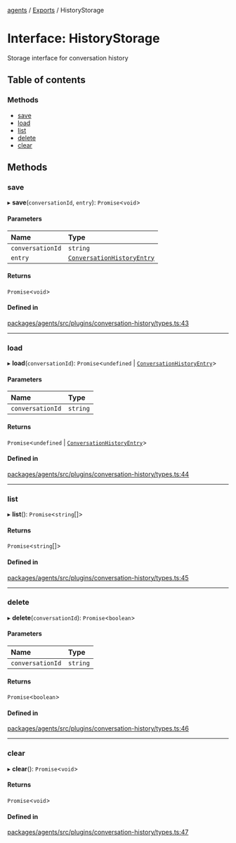 <!-- 
 ⚠️  AUTO-GENERATED FILE - DO NOT EDIT MANUALLY
 This file is automatically generated by scripts/docs-generator.js
 To make changes, edit the source TypeScript files or update the generator script
-->

[agents](../../) / [Exports](../modules) / HistoryStorage

# Interface: HistoryStorage

Storage interface for conversation history

## Table of contents

### Methods

- [save](HistoryStorage#save)
- [load](HistoryStorage#load)
- [list](HistoryStorage#list)
- [delete](HistoryStorage#delete)
- [clear](HistoryStorage#clear)

## Methods

### save

▸ **save**(`conversationId`, `entry`): `Promise`\<`void`\>

#### Parameters

| Name | Type |
| :------ | :------ |
| `conversationId` | `string` |
| `entry` | [`ConversationHistoryEntry`](ConversationHistoryEntry) |

#### Returns

`Promise`\<`void`\>

#### Defined in

[packages/agents/src/plugins/conversation-history/types.ts:43](https://github.com/woojubb/robota/blob/e1b7b651a85a9b93f075b6523ec8de869e77f12c/packages/agents/src/plugins/conversation-history/types.ts#L43)

___

### load

▸ **load**(`conversationId`): `Promise`\<`undefined` \| [`ConversationHistoryEntry`](ConversationHistoryEntry)\>

#### Parameters

| Name | Type |
| :------ | :------ |
| `conversationId` | `string` |

#### Returns

`Promise`\<`undefined` \| [`ConversationHistoryEntry`](ConversationHistoryEntry)\>

#### Defined in

[packages/agents/src/plugins/conversation-history/types.ts:44](https://github.com/woojubb/robota/blob/e1b7b651a85a9b93f075b6523ec8de869e77f12c/packages/agents/src/plugins/conversation-history/types.ts#L44)

___

### list

▸ **list**(): `Promise`\<`string`[]\>

#### Returns

`Promise`\<`string`[]\>

#### Defined in

[packages/agents/src/plugins/conversation-history/types.ts:45](https://github.com/woojubb/robota/blob/e1b7b651a85a9b93f075b6523ec8de869e77f12c/packages/agents/src/plugins/conversation-history/types.ts#L45)

___

### delete

▸ **delete**(`conversationId`): `Promise`\<`boolean`\>

#### Parameters

| Name | Type |
| :------ | :------ |
| `conversationId` | `string` |

#### Returns

`Promise`\<`boolean`\>

#### Defined in

[packages/agents/src/plugins/conversation-history/types.ts:46](https://github.com/woojubb/robota/blob/e1b7b651a85a9b93f075b6523ec8de869e77f12c/packages/agents/src/plugins/conversation-history/types.ts#L46)

___

### clear

▸ **clear**(): `Promise`\<`void`\>

#### Returns

`Promise`\<`void`\>

#### Defined in

[packages/agents/src/plugins/conversation-history/types.ts:47](https://github.com/woojubb/robota/blob/e1b7b651a85a9b93f075b6523ec8de869e77f12c/packages/agents/src/plugins/conversation-history/types.ts#L47)
